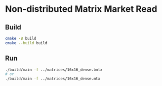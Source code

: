 # Non-distributed Matrix Market Read

## Build 

```bash
cmake -B build
cmake --build build
```

## Run

```bash
./build/main -f ../matrices/16x16_dense.bmtx
# or
./build/main -f ../matrices/16x16_dense.mtx
```